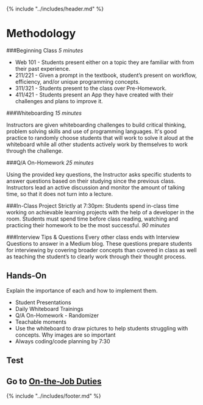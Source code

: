 {% include "../includes/header.md" %}

# Methodology

###Beginning Class
*5 minutes*
* Web 101 - Students present either on a topic they are familiar with from their past experience.
* 211/221 - Given a prompt in the textbook, student’s present on workflow, efficiency, and/or unique programming concepts.
* 311/321 - Students present to the class over Pre-Homework.
* 411/421 - Students present an App they have created with their challenges and plans to improve it.

###Whiteboarding
*15 minutes*

Instructors are given whiteboarding challenges to build critical thinking, problem solving skills and use of programming languages. It's good practice to randomly choose students that will work to solve it aloud at the whiteboard while all other students actively work by themselves to work through the challenge.

###Q/A On-Homework
*25 minutes*

Using the provided key questions, the Instructor asks specific students to answer questions based on their studying since the previous class. Instructors lead an active discussion and monitor the amount of talking time, so that it does not turn into a lecture.

###In-Class Project
Strictly at 7:30pm: Students spend in-class time working on achievable learning projects with the help of a developer in the room. Students must spend time before class reading, watching and practicing their homework to be the most successful. 
*90 minutes*

###Interview Tips & Questions
Every other class ends with Interview Questions to answer in a Medium blog. These questions prepare students for interviewing by covering broader concepts than covered in class as well as teaching the student’s to clearly work through their thought process. 

## Hands-On

Explain the importance of each and how to implement them.

* Student Presentations
* Daily Whiteboard Trainings
* Q/A On-Homework - Randomizer
* Teachable moments
* Use the whiteboard to draw pictures to help students struggling with concepts. Why images are so important
* Always coding/code planning by 7:30

## Test

<Embed GoogleForm here>

## Go to [On-the-Job Duties](../onTheJob/01DayClass.md)

{% include "../includes/footer.md" %}